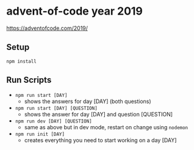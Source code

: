 # advent-of-code year 2019

https://adventofcode.com/2019/

## Setup
`npm install`

## Run Scripts
- `npm run start [DAY]`
  - shows the answers for day [DAY] (both questions)
- `npm run start [DAY] [QUESTION]`
  - shows the answer for day [DAY] and question [QUESTION]
- `npm run dev [DAY] [QUESTION]`
  - same as above but in dev mode, restart on change using `nodemon`
- `npm run init [DAY]`
  - creates everything you need to start working on a day [DAY]
